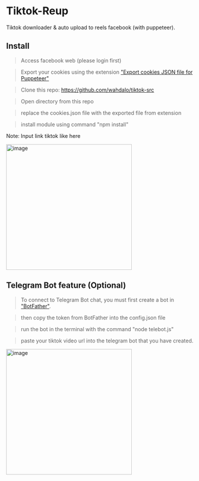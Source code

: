 # Tiktok-Reup
Tiktok downloader &amp; auto upload to reels facebook (with puppeteer).

## Install
> Access facebook web (please login first)

> Export your cookies using the extension ["Export cookies JSON file for Puppeteer"](https://chrome.google.com/webstore/detail/%E3%82%AF%E3%83%83%E3%82%AD%E3%83%BCjson%E3%83%95%E3%82%A1%E3%82%A4%E3%83%AB%E5%87%BA%E5%8A%9B-for-puppet/nmckokihipjgplolmcmjakknndddifde)

> Clone this repo: https://github.com/wahdalo/tiktok-src

> Open directory from this repo

> replace the cookies.json file with the exported file from extension

> install module using command "npm install"

Note: Input link tiktok like here 

<img width="338" alt="image" src="https://github.com/dinarsanjaya/tiktok-src/assets/34889287/10efe135-4183-48d8-b801-9aa9fce25750">


## Telegram Bot feature (Optional)
> To connect to Telegram Bot chat, you must first create a bot in ["BotFather"](https://t.me/BotFather).

> then copy the token from BotFather into the config.json file

> run the bot in the terminal with the command "node telebot.js"

> paste your tiktok video url into the telegram bot that you have created.

<img width="338" alt="image" src="https://github.com/wahdalo/tiktok-src/assets/50321468/70ddc312-f66b-4a60-a134-388f43c9e0ca">

